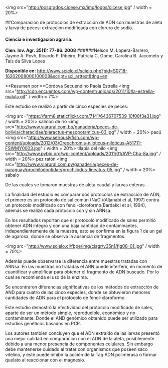 <img src="http://posgrados.cicese.mx/img/logos/cicese.jpg" / width = 20%>

##Comparación de protocolos de extracción de ADN con muestras de aleta y larva de peces: extracción modificada con cloruro de sodio.

#### Ciencia e investigación agraria.
**Cien. Inv. Agr. 35(1): 77-86. 2008**
######Nelson M. Lopera-Barrero, Jayme A. Povh, Ricardo P. Ribeiro, Patricia C. Gome, Carolina B. Jacometo y Taís da Silva Lopes

**Disponible en:** http://www.scielo.cl/scielo.php?pid=S0718-16202008000100008&script=sci_arttext&tlng=en


**Resumen por:**Córdova Secuendino Paola Estrella 
<img src="http://cdn.encuentos.com/wp-content/uploads/2011/10/la-estrella-malula.gif" / width = 7%>

Este estudio se realizó a partir de cinco especies de peces:

<img src="https://farm8.staticflickr.com/7141/6436707539_10f08f3e31.jpg" / width = 20%>
salmón de río
<img src="http://www.viarural.com.bo/ganaderia/peces-de-bolivia/characidae/piaractus-mesopotamicus-03.jpg" / width = 20%>
pacú
<img src="http://www.seriouslyfish.com/wp-content/uploads/2012/03/Oreochromis-niloticus-niloticus-A51711-FSWMY0003.jpg" / width = 20%>
tilapia del nilo
<img src="http://www.pybio.org/wp-content/uploads/2011/01/AVP-Cha-8a.jpg" / width = 20%>
pez ratón
<img src="http://www.viarural.com.py/ganaderia/peces-de-paraguay/prochilodontidae/prochilodus-lineatus-05.jpg" / width = 20%>
sábalo

De las cuales se tomaron muestras de aleta caudal y larvas enteras.

La finalidad del estudio es comparar dos protocolos de extracción de ADN, el primero es un protocolo de sal común (NaCl)(Aljanabi et al, 1997) contra un protocolo modificado con fenol-cloroformo(Bardakci et al, 1994), además se realizó cada protocolo con y sin ARNsa.

En los resultados reportan que el protocolo modificado de sales permitió obtener ADN íntegro y con una baja cantidad de contaminantes, independientemente de la muestra, esto se confirma en  la figura 1 de un gel de agarosa, donde se observa la ausencia de fragmentos. 

<img src="http://www.scielo.cl/fbpe/img/ciagr/v35n1/fig08-01.jpg" / width = 70%>



Además puede observarse la diferencia entre muestras tratadas con ARNsa. En las muestras no tratadas el ARN puede interferir,
en momento de cuantificar y amplificar para obtener el fragmento de ADN buscado. Por lo cual se recomienda el uso
de la enzima. 

Se encontraron diferencias significativas de los métodos de extracción de AND para cuatro de las cinco especies, 
donde se obtuvieron menores cantidades de ADN para el protocolo de fenol-cloroformo.

Este estudio demostró la efectividad del protocolo modificado de sales, aparte de ser un método simple, reproducible, 
económico y no contaminante. Donde el AND genómico obtenido puede ser utilizado para estudios genéticos basados en PCR.

Los autores también concluyen que el ADN extraído de las larvas presentó una mejor calidad en comparación con el ADN de la aleta, posiblemente debido a una menor presencia de componentes celulares. Sin embargo debe mantenerse cuidado al tratar con organismos que poseen saco vitelino, y este puede inhibir la acción de la Taq ADN polimerasa  o formar quelato al reaccionar con el magnesio.


